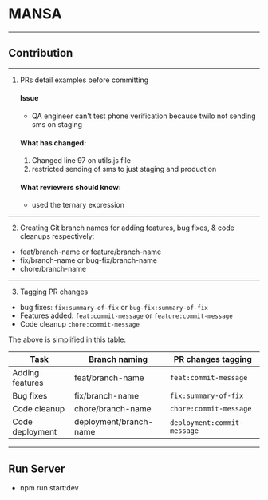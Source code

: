 # MANSA

---

## Contribution

---

1. PRs detail examples before committing


    #### Issue
    * QA engineer can't test phone verification because twilo not sending sms on staging

    #### What has changed:
    1. Changed line 97 on utils.js file
    2. restricted sending of sms to just staging and production

    #### What reviewers should know:
    * used the ternary expression

---

2. Creating Git branch names for adding features, bug fixes, & code cleanups respectively:

- feat/branch-name or feature/branch-name
- fix/branch-name or bug-fix/branch-name    
- chore/branch-name

---

3. Tagging PR changes

- bug fixes: `fix:summary-of-fix` or `bug-fix:summary-of-fix`
- Features added: `feat:commit-message` or `feature:commit-message`
- Code cleanup `chore:commit-message`


The above is simplified in this table:

| Task            | Branch naming     | PR changes tagging     |
| --------------- | ----------------- | ---------------------- |
| Adding features | feat/branch-name  | `feat:commit-message`  |
| Bug fixes       | fix/branch-name   | `fix:summary-of-fix`   |
| Code cleanup    | chore/branch-name | `chore:commit-message` |
| Code deployment    | deployment/branch-name | `deployment:commit-message` |


---

## Run Server 
* npm run start:dev